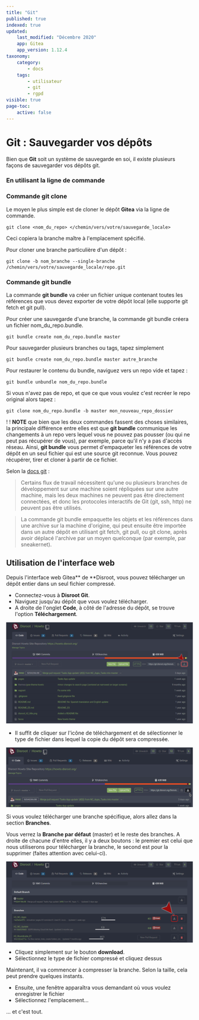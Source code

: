```yaml
---
title: "Git"
published: true
indexed: true
updated:
    last_modified: "Décembre 2020"		
    app: Gitea
    app_version: 1.12.4
taxonomy:
    category:
        - docs
    tags:
        - utilisateur
        - git
        - rgpd
visible: true
page-toc:
    active: false
---
```


# Git : Sauvegarder vos dépôts
Bien que **Git** soit un système de sauvegarde en soi, il existe plusieurs façons de sauvegarder vos dépôts git.

### En utilisant la ligne de commande
### Commande git clone
Le moyen le plus simple est de cloner le dépôt **Gitea** via la ligne de commande.

~~~
git clone <nom_du_repo> </chemin/vers/votre/sauvegarde_locale>
~~~

Ceci copiera la branche maître à l'emplacement spécifié.

Pour cloner une branche particulière d'un dépôt :

~~~
git clone -b nom_branche --single-branche /chemin/vers/votre/sauvegarde_locale/repo.git
~~~

### Commande git bundle
La commande **git bundle** va créer un fichier unique contenant toutes les références que vous devez exporter de votre dépôt local (elle supporte git fetch et git pull).

Pour créer une sauvegarde d'une branche, la commande git bundle créera un fichier nom_du_repo.bundle.

~~~
git bundle create nom_du_repo.bundle master
~~~

Pour sauvegarder plusieurs branches ou tags, tapez simplement

~~~
git bundle create nom_du_repo.bundle master autre_branche
~~~

Pour restaurer le contenu du bundle, naviguez vers un repo vide et tapez :

~~~
git bundle unbundle nom_du_repo.bundle
~~~

Si vous n'avez pas de repo, et que ce que vous voulez c'est recréer le repo original alors tapez :

~~~
git clone nom_du_repo.bundle -b master mon_nouveau_repo_dossier
~~~

! ! **NOTE** que bien que les deux commandes fassent des choses similaires, la principale différence entre elles est que **git bundle** communique les changements à un repo vers lequel vous ne pouvez pas pousser (ou qui ne peut pas récupérer de vous), par exemple, parce qu'il n'y a pas d'accès réseau. Ainsi, **git bundle** vous permet d'empaqueter les références de votre dépôt en un seul fichier qui est une source git reconnue. Vous pouvez récupérer, tirer et cloner à partir de ce fichier.

Selon la [docs git](https://git-scm.com/docs/git-bundle) :

> Certains flux de travail nécessitent qu'une ou plusieurs branches de développement sur une machine soient répliquées sur une autre machine, mais les deux machines ne peuvent pas être directement connectées, et donc les protocoles interactifs de Git (git, ssh, http) ne peuvent pas être utilisés.

> La commande git bundle empaquette les objets et les références dans une archive sur la machine d'origine, qui peut ensuite être importée dans un autre dépôt en utilisant git fetch, git pull, ou git clone, après avoir déplacé l'archive par un moyen quelconque (par exemple, par sneakernet).


## Utilisation de l'interface web
Depuis l'interface web Gitea** de **Disroot, vous pouvez télécharger un dépôt entier dans un seul fichier compressé.

* Connectez-vous à **Disroot Git**.
* Naviguez jusqu'au dépôt que vous voulez télécharger.
* A droite de l'onglet **Code**, à côté de l'adresse du dépôt, se trouve l'option **Téléchargement**.

![](en/git_backup.png)

* Il suffit de cliquer sur l'icône de téléchargement et de sélectionner le type de fichier dans lequel la copie du dépôt sera compressée.

![](en/git_backup.gif)

Si vous voulez télécharger une branche spécifique, alors allez dans la section **Branches**.

Vous verrez la **Branche par défaut** (master) et le reste des branches. A droite de chacune d'entre elles, il y a deux boutons : le premier est celui que nous utiliserons pour télécharger la branche, le second est pour la supprimer (faites attention avec celui-ci).

![](en/git_backup_branches.png)

* Cliquez simplement sur le bouton **download**.
* Sélectionnez le type de fichier compressé et cliquez dessus

Maintenant, il va commencer à compresser la branche. Selon la taille, cela peut prendre quelques instants.

* Ensuite, une fenêtre apparaîtra vous demandant où vous voulez enregistrer le fichier
* Sélectionnez l'emplacement...

... et c'est tout.
